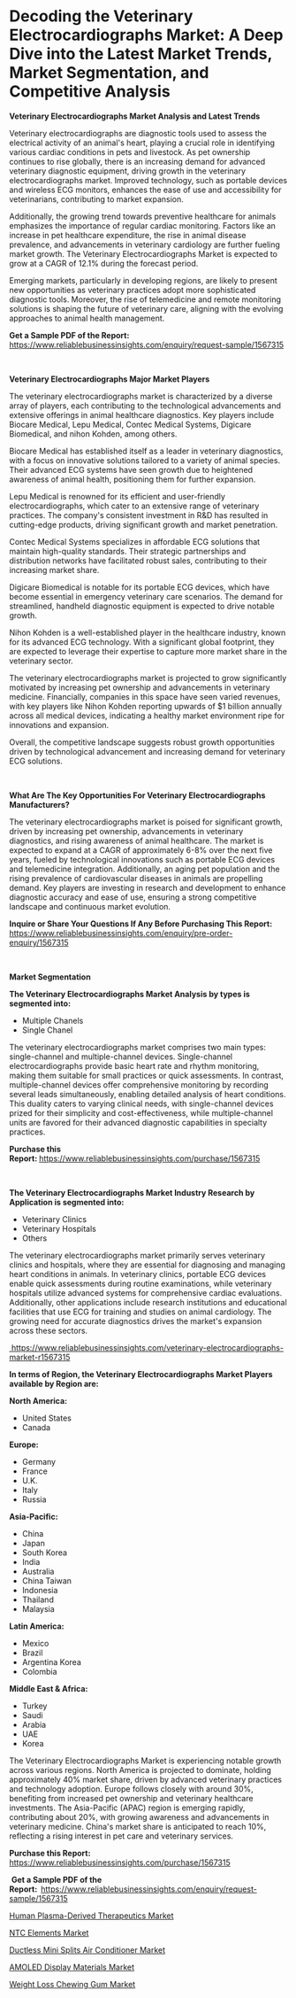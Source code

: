 <p><h1>Decoding the Veterinary Electrocardiographs Market: A Deep Dive into the Latest Market Trends, Market Segmentation, and Competitive Analysis</h1></p><p><strong>Veterinary Electrocardiographs Market Analysis and Latest Trends</strong></p>
<p><p>Veterinary electrocardiographs are diagnostic tools used to assess the electrical activity of an animal's heart, playing a crucial role in identifying various cardiac conditions in pets and livestock. As pet ownership continues to rise globally, there is an increasing demand for advanced veterinary diagnostic equipment, driving growth in the veterinary electrocardiographs market. Improved technology, such as portable devices and wireless ECG monitors, enhances the ease of use and accessibility for veterinarians, contributing to market expansion. </p><p>Additionally, the growing trend towards preventive healthcare for animals emphasizes the importance of regular cardiac monitoring. Factors like an increase in pet healthcare expenditure, the rise in animal disease prevalence, and advancements in veterinary cardiology are further fueling market growth. The Veterinary Electrocardiographs Market is expected to grow at a CAGR of 12.1% during the forecast period. </p><p>Emerging markets, particularly in developing regions, are likely to present new opportunities as veterinary practices adopt more sophisticated diagnostic tools. Moreover, the rise of telemedicine and remote monitoring solutions is shaping the future of veterinary care, aligning with the evolving approaches to animal health management.</p></p>
<p><strong>Get a Sample PDF of the Report:&nbsp;</strong> <a href="https://www.reliablebusinessinsights.com/enquiry/request-sample/1567315">https://www.reliablebusinessinsights.com/enquiry/request-sample/1567315</a></p>
<p>&nbsp;</p>
<p><strong>Veterinary Electrocardiographs Major Market Players</strong></p>
<p><p>The veterinary electrocardiographs market is characterized by a diverse array of players, each contributing to the technological advancements and extensive offerings in animal healthcare diagnostics. Key players include Biocare Medical, Lepu Medical, Contec Medical Systems, Digicare Biomedical, and nihon Kohden, among others.</p><p>Biocare Medical has established itself as a leader in veterinary diagnostics, with a focus on innovative solutions tailored to a variety of animal species. Their advanced ECG systems have seen growth due to heightened awareness of animal health, positioning them for further expansion.</p><p>Lepu Medical is renowned for its efficient and user-friendly electrocardiographs, which cater to an extensive range of veterinary practices. The company's consistent investment in R&D has resulted in cutting-edge products, driving significant growth and market penetration.</p><p>Contec Medical Systems specializes in affordable ECG solutions that maintain high-quality standards. Their strategic partnerships and distribution networks have facilitated robust sales, contributing to their increasing market share.</p><p>Digicare Biomedical is notable for its portable ECG devices, which have become essential in emergency veterinary care scenarios. The demand for streamlined, handheld diagnostic equipment is expected to drive notable growth.</p><p>Nihon Kohden is a well-established player in the healthcare industry, known for its advanced ECG technology. With a significant global footprint, they are expected to leverage their expertise to capture more market share in the veterinary sector.</p><p>The veterinary electrocardiographs market is projected to grow significantly motivated by increasing pet ownership and advancements in veterinary medicine. Financially, companies in this space have seen varied revenues, with key players like Nihon Kohden reporting upwards of $1 billion annually across all medical devices, indicating a healthy market environment ripe for innovations and expansion. </p><p>Overall, the competitive landscape suggests robust growth opportunities driven by technological advancement and increasing demand for veterinary ECG solutions.</p></p>
<p>&nbsp;</p>
<p><strong>What Are The Key Opportunities For Veterinary Electrocardiographs Manufacturers?</strong></p>
<p><p>The veterinary electrocardiographs market is poised for significant growth, driven by increasing pet ownership, advancements in veterinary diagnostics, and rising awareness of animal healthcare. The market is expected to expand at a CAGR of approximately 6-8% over the next five years, fueled by technological innovations such as portable ECG devices and telemedicine integration. Additionally, an aging pet population and the rising prevalence of cardiovascular diseases in animals are propelling demand. Key players are investing in research and development to enhance diagnostic accuracy and ease of use, ensuring a strong competitive landscape and continuous market evolution.</p></p>
<p><strong>Inquire or Share Your Questions If Any Before Purchasing This Report:</strong> <a href="https://www.reliablebusinessinsights.com/enquiry/pre-order-enquiry/1567315">https://www.reliablebusinessinsights.com/enquiry/pre-order-enquiry/1567315</a></p>
<p>&nbsp;</p>
<p><strong>Market Segmentation</strong></p>
<p><strong>The Veterinary Electrocardiographs Market Analysis by types is segmented into:</strong></p>
<p><ul><li>Multiple Chanels</li><li>Single Chanel</li></ul></p>
<p><p>The veterinary electrocardiographs market comprises two main types: single-channel and multiple-channel devices. Single-channel electrocardiographs provide basic heart rate and rhythm monitoring, making them suitable for small practices or quick assessments. In contrast, multiple-channel devices offer comprehensive monitoring by recording several leads simultaneously, enabling detailed analysis of heart conditions. This duality caters to varying clinical needs, with single-channel devices prized for their simplicity and cost-effectiveness, while multiple-channel units are favored for their advanced diagnostic capabilities in specialty practices.</p></p>
<p><strong>Purchase this Report:&nbsp;</strong><a href="https://www.reliablebusinessinsights.com/purchase/1567315">https://www.reliablebusinessinsights.com/purchase/1567315</a></p>
<p>&nbsp;</p>
<p><strong>The Veterinary Electrocardiographs Market Industry Research by Application is segmented into:</strong></p>
<p><ul><li>Veterinary Clinics</li><li>Veterinary Hospitals</li><li>Others</li></ul></p>
<p><p>The veterinary electrocardiographs market primarily serves veterinary clinics and hospitals, where they are essential for diagnosing and managing heart conditions in animals. In veterinary clinics, portable ECG devices enable quick assessments during routine examinations, while veterinary hospitals utilize advanced systems for comprehensive cardiac evaluations. Additionally, other applications include research institutions and educational facilities that use ECG for training and studies on animal cardiology. The growing need for accurate diagnostics drives the market's expansion across these sectors.</p></p>
<p><a href="https://www.reliablebusinessinsights.com/veterinary-electrocardiographs-market-r1567315">&nbsp;https://www.reliablebusinessinsights.com/veterinary-electrocardiographs-market-r1567315</a></p>
<p><strong>In terms of Region, the Veterinary Electrocardiographs Market Players available by Region are:</strong></p>
<p>
    <p> <strong> North America: </strong>
        <ul>
            <li>United States</li>
            <li>Canada</li>
        </ul>
        </p> 
    <p> <strong> Europe: </strong>
        <ul>
            <li>Germany</li>
            <li>France</li>
            <li>U.K.</li>
            <li>Italy</li>
            <li>Russia</li>
        </ul>
        </p> 
    <p> <strong> Asia-Pacific: </strong>
        <ul>
            <li>China</li>
            <li>Japan</li>
            <li>South Korea</li>
            <li>India</li>
            <li>Australia</li>
            <li>China Taiwan</li>
            <li>Indonesia</li>
            <li>Thailand</li>
            <li>Malaysia</li>
        </ul>
        </p> 
    <p> <strong> Latin America: </strong>
        <ul>
            <li>Mexico</li>
            <li>Brazil</li>
            <li>Argentina Korea</li>
            <li>Colombia</li>
        </ul>
        </p> 
    <p> <strong> Middle East & Africa: </strong>
        <ul>
            <li>Turkey</li>
            <li>Saudi</li>
            <li>Arabia</li>
            <li>UAE</li>
            <li>Korea</li>
        </ul>
    </p>
    </p>
<p><p>The Veterinary Electrocardiographs Market is experiencing notable growth across various regions. North America is projected to dominate, holding approximately 40% market share, driven by advanced veterinary practices and technology adoption. Europe follows closely with around 30%, benefiting from increased pet ownership and veterinary healthcare investments. The Asia-Pacific (APAC) region is emerging rapidly, contributing about 20%, with growing awareness and advancements in veterinary medicine. China's market share is anticipated to reach 10%, reflecting a rising interest in pet care and veterinary services.</p></p>
<p><strong>Purchase this Report: </strong><a href="https://www.reliablebusinessinsights.com/purchase/1567315">https://www.reliablebusinessinsights.com/purchase/1567315</a></p>
<p>&nbsp;<strong>Get a Sample PDF of the Report:&nbsp;&nbsp;</strong><a href="https://www.reliablebusinessinsights.com/enquiry/request-sample/1567315">https://www.reliablebusinessinsights.com/enquiry/request-sample/1567315</a></p>
<p><strong></strong></p>
<p><p><a href="https://medium.com/@novastamm2023/human-plasma-derived-therapeutics-market-forecasts-market-trends-and-impact-analysis-2024-2031-e1e44c9a43ef">Human Plasma-Derived Therapeutics Market</a></p><p><a href="https://issuu.com/reportprime-2/docs/ntc-elements-market-size-2030.pptx_119eae13914119">NTC Elements Market</a></p><p><a href="https://www.linkedin.com/pulse/ductless-mini-splits-air-conditioner-market-research-report-9a5de?trackingId=%2B7PqOkQaSBGV3RvkAZYWlQ%3D%3D">Ductless Mini Splits Air Conditioner Market</a></p><p><a href="https://issuu.com/reportprime-2/docs/amoled-display-materials-market-siz_d0788963b13671">AMOLED Display Materials Market</a></p><p><a href="https://www.linkedin.com/pulse/comprehensive-look-product-type-solidsemi-solid-application-h1kje?trackingId=xuamtVXIT3yjY4X3STCdgQ%3D%3D">Weight Loss Chewing Gum Market</a></p></p>